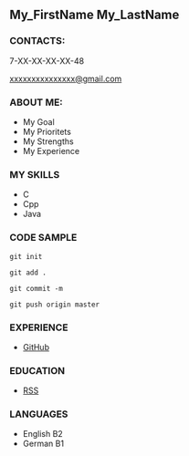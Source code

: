## My_FirstName My_LastName

### CONTACTS:
7-XX-XX-XX-XX-48

xxxxxxxxxxxxxxx@gmail.com

### ABOUT ME:
* My Goal
* My Prioritets
* My Strengths
* My Experience

### MY SKILLS
* C
* Cpp
* Java

### CODE SAMPLE
`git init`

`git add .`

`git commit -m`

`git push origin master`


### EXPERIENCE
* [GitHub](https://github.com/rinedein)

### EDUCATION
* [RSS](https://rs.school)

### LANGUAGES
* English B2
* German B1